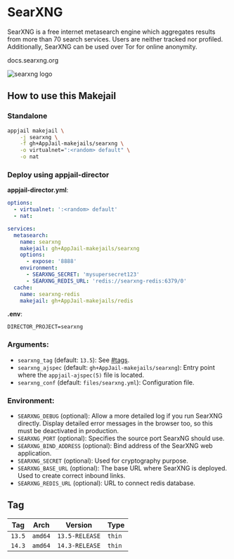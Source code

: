 # SearXNG

SearXNG is a free internet metasearch engine which aggregates results from more than 70 search services. Users are neither tracked nor profiled. Additionally, SearXNG can be used over Tor for online anonymity.

docs.searxng.org

![searxng logo](https://upload.wikimedia.org/wikipedia/en/thumb/a/a3/SearXNG_logo.svg/2560px-SearXNG_logo.svg.png)

## How to use this Makejail

### Standalone

```sh
appjail makejail \
    -j searxng \
    -f gh+AppJail-makejails/searxng \
    -o virtualnet=":<random> default" \
    -o nat
```

### Deploy using appjail-director

**appjail-director.yml**:

```yaml
options:
  - virtualnet: ':<random> default'
  - nat:

services:
  metasearch:
    name: searxng
    makejail: gh+AppJail-makejails/searxng
    options:
      - expose: '8888'
    environment:
      - SEARXNG_SECRET: 'mysupersecret123'
      - SEARXNG_REDIS_URL: 'redis://searxng-redis:6379/0'
  cache:
    name: searxng-redis
    makejail: gh+AppJail-makejails/redis
```

**.env**:

```
DIRECTOR_PROJECT=searxng
```

### Arguments:

* `searxng_tag` (default: `13.5`): See [#tags](#tags).
* `searxng_ajspec` (default: `gh+AppJail-makejails/searxng`): Entry point where the `appjail-ajspec(5)` file is located.
* `searxng_conf` (default: `files/searxng.yml`): Configuration file.

### Environment:

* `SEARXNG_DEBUG` (optional): Allow a more detailed log if you run SearXNG directly. Display detailed error messages in the browser too, so this must be deactivated in production.
* `SEARXNG_PORT` (optional): Specifies the source port SearxNG should use.
* `SEARXNG_BIND_ADDRESS` (optional): Bind address of the SearXNG web application.
* `SEARXNG_SECRET` (optional): Used for cryptography purpose.
* `SEARXNG_BASE_URL` (optional): The base URL where SearXNG is deployed. Used to create correct inbound links.
* `SEARXNG_REDIS_URL` (optional): URL to connect redis database.

## Tag

| Tag    | Arch    | Version        | Type   |
| ------ | ------- | -------------- | ------ |
| `13.5` | `amd64` | `13.5-RELEASE` | `thin` |
| `14.3` | `amd64` | `14.3-RELEASE` | `thin` |
